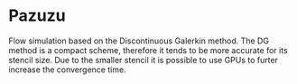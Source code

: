 # Pazuzu
Flow simulation based on the Discontinuous Galerkin method. The DG method is a compact scheme, therefore it tends to be more accurate for its stencil size. Due to the smaller stencil it is possible to use GPUs to furter increase the convergence time.
